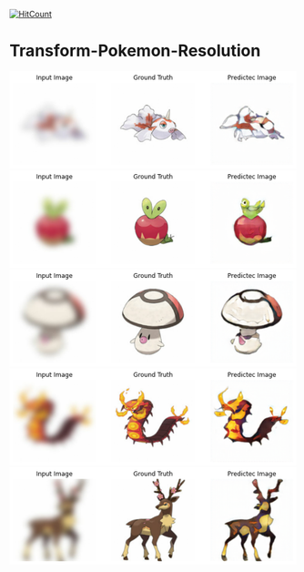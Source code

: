 [![HitCount](http://hits.dwyl.com/FabianMartinez1234567/Transform-Pokemon-Resolution.svg)](http://hits.dwyl.com/FabianMartinez1234567/Transform-Pokemon-Resolution)

# Transform-Pokemon-Resolution

![](Imagenes/ok1.png)
![](Imagenes/ok2.png)
![](Imagenes/ok3.png)
![](Imagenes/ok4.png)
![](Imagenes/ok5.png)

